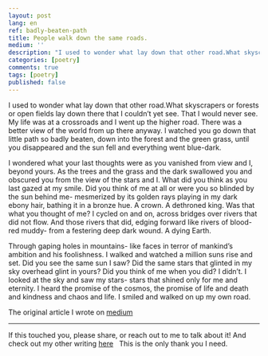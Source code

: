 ```yaml
---
layout: post
lang: en
ref: badly-beaten-path
title: People walk down the same roads.
medium: ''
description: "I used to wonder what lay down that other road.What skyscrapers or forests or open fields lay down there that I couldn’t yet see."
categories: [poetry]
comments: true
tags: [poetry]
published: false
---
```


I used to wonder what lay down that other road.What skyscrapers or forests or open fields lay down there that I couldn’t yet see. That I would never see. My life was at a crossroads and I went up the higher road. There was a better view of the world from up there anyway. I watched you go down that little path so badly beaten, down into the forest and the green grass, until you disappeared and the sun fell and everything went blue-dark.

I wondered what your last thoughts were as you vanished from view and I, beyond yours. As the trees and the grass and the dark swallowed you and obscured you from the view of the stars and I. What did you think as you last gazed at my smile. Did you think of me at all or were you so blinded by the sun behind me- mesmerized by its golden rays playing in my dark ebony hair, bathing it in a bronze hue. A crown. A dethroned king. Was that what you thought of me? I cycled on and on, across bridges over rivers that did not flow. And those rivers that did, edging forward like rivers of blood- red muddy- from a festering deep dark wound. A dying Earth.

Through gaping holes in mountains- like faces in terror of mankind’s ambition and his foolishness. I walked and watched a million suns rise and set. Did you see the same sun I saw? Did the same stars that glinted in my sky overhead glint in yours? Did you think of me when you did? I didn’t. I looked at the sky and saw my stars- stars that shined only for me and eternity. I heard the promise of the cosmos, the promise of life and death and kindness and chaos and life. I smiled and walked on up my own road.

The original article I wrote on [medium](https://medium.com/erudite/i-watched-you-go-down-that-little-path-so-badly-beaten-35465180ecf4#.pz7kfn6rr)




---

If this touched you, please share, or reach out to me to talk about it! And check out my other writing [here](http://medium.com/@tanakachingonzo)
 
This is the only thank you I need.
